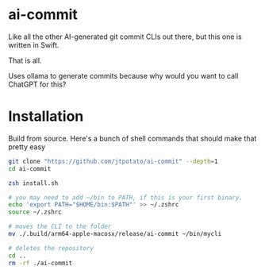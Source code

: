 # ai-commit

Like all the other AI-generated git commit CLIs out there, but this one is written in Swift.

That is all.

Uses ollama to generate commits because why would you want to call ChatGPT for this?

# Installation

Build from source. Here's a bunch of shell commands that should make that pretty easy

```sh
git clone "https://github.com/jtpotato/ai-commit" --depth=1
cd ai-commit

zsh install.sh

# you may need to add ~/bin to PATH, if this is your first binary.
echo 'export PATH="$HOME/bin:$PATH"' >> ~/.zshrc
source ~/.zshrc

# moves the CLI to the folder
mv ./.build/arm64-apple-macosx/release/ai-commit ~/bin/mycli

# deletes the repository
cd ..
rm -rf ./ai-commit
```
